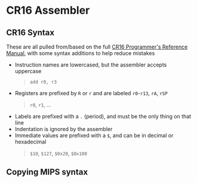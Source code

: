 # CR16 Assembler

## CR16 Syntax

These are all pulled from/based on the full [CR16 Programmer's Reference Manual](https://my.eng.utah.edu/~cs3710/handouts/cr16a-prog-ref.pdf), with some syntax additions to help reduce mistakes

- Instruction names are lowercased, but the assembler accepts uppercase
    > `add r0, r3`
- Registers are prefixed by `R` or `r` and are labeled `r0`-`r13`, `rA`, `rSP`
    > `r0`, `r1`, ...
- Labels are prefixed with a `.` (period), and must be the only thing on that line
- Indentation is ignored by the assembler
- Immediate values are prefixed with a `$`, and can be in decimal or hexadecimal
    > `$10`, `$127`, `$0x20`, `$0x100`


## Copying MIPS syntax